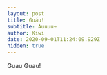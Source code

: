 ```yaml
---
layout: post
title: Guáu!
subtitle: Auuuu~
author: Kiwi
date: 2020-09-01T11:24:09.929Z
hidden: true
---
```

Guau Guau!
